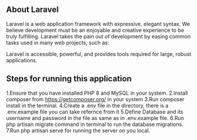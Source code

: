 
## About Laravel

Laravel is a web application framework with expressive, elegant syntax. We believe development must be an enjoyable and creative experience to be truly fulfilling. Laravel takes the pain out of development by easing common tasks used in many web projects, such as:

Laravel is accessible, powerful, and provides tools required for large, robust applications.

## Steps for running this application

1.Ensure that you have installed PHP 8 and MySQL in your system.
2.Install composer from https://getcomposer.org/ in your system
3.Run composer install in the terminal.
4.Create a .env file in the directory, there is a .env.example file you can take refernce from it
5.Define Database and its username and password in the file as same as in .env.example file.
6.Run php artisan migrate command in terminal to run the database migrations.
7.Run php artisan serve for running the server on you local.